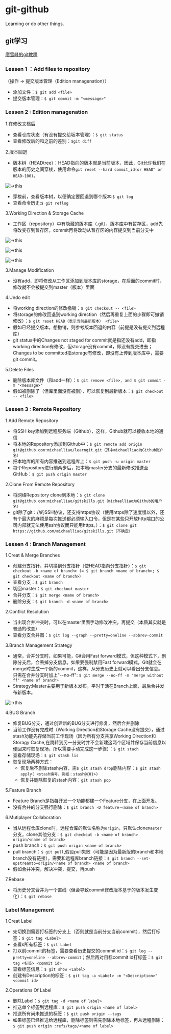 # git-github
Learning or do other things.<br>

## git学习

[廖雪峰的git教程](https://www.liaoxuefeng.com/wiki/0013739516305929606dd18361248578c67b8067c8c017b000)

### Lessen 1 ：Add files to repository

（操作 -> 提交版本管理（Edition managenation））
* 添加文件：`$ git add <file>`
* 提交版本管理：`$ git commit -m "<message>"`

### Lessen 2 : Edition managenation

1.在修改文档后

* 查看仓库状态（有没有提交给坂本管理）：`$ git status`
* 查看修改后的和之前的差别：`$git diff`

2.版本回退

* 版本树（HEADtree）：HEAD指向的版本就是当前版本，因此，Git允许我们在版本的历史之间穿梭，使用命令`git reset --hard commit_id(or HEAD^ or HEAD~100)`。

![->this](https://github.com/Creacheer/git-github/blob/master/picture/headtree.png)

* 穿梭前，查看版本树，以便确定要回退到哪个版本:`$ git log`
* 查看命令历史:`$ git reflog`

3.Working Direction & Storage Cache

* 工作区（repository）中有隐藏的版本库（.git），版本库中有暂存区，add先将改变存到暂存区，commit再将改动从暂存区的内容提交到当前分支中

![->this](https://github.com/Creacheer/git-github/blob/master/picture/W%26S1.png)

![->this](https://github.com/Creacheer/git-github/blob/master/picture/W%26S2.png)

![->this](https://github.com/Creacheer/git-github/blob/master/picture/W%26S3.png)

3.Manage Modification

* 没有add，即将修改从工作区添加到版本库的storage，在后面的commit时，修改就不会被提交到master（版本）里面

4.Undo edit

* 将working direction的修改撤销：`$ git checkout -- <file>`
* 将storage的修改回退到working direction（然后再重复上面的步骤即可撤销修改）：`$ git reset HEAD（表示当前最新版本） <file>`
* 假如已经提交版本，想撤销，则参考版本回退的内容（前提是没有提交到远程库）
* git status中的Changes not staged for commit就是指还没有add，即指working direction有修改，但storage没有commit，即没有提交进去；Changes to be committed指storage有修改，即没有上传到版本库中，需要git commit。
  
5.Delete Files

* 删除版本库文件（和add一样）：`$ git remove <file>, and $ git commit -m "<message>"`
* 假如被删除了（但库里面没有被删），可以恢复到最新版本：`$ git checkout -- <file>`
  
### Lessen 3 : Remote Repository

1.Add Remote Repository

* 将SSH key添加到远程服务端（Github），这样，Github就可以接收本地的通信
* 将本地的Repository添加到Github中：`$ git remote add origin git@github.com:michaelliao/learngit.git（其中michaelliao为Github账户名）`
* 把本地库的所有内容推送到远程库上：`$ git push -u origin master`
* 每个Repository进行前两步后，把本地master分支的最新修改推送至GitHub：`$ git push origin master`

2.Clone From Remote Repository

* 将网络Repository clone到本地：`$ git clone git@github.com:michaelliao/gitskills.git（michaelliao为Github的用户名）`
* git除了git：//的SSH协议，还支持https协议（使用https除了速度慢以外，还有个最大的麻烦是每次推送都必须输入口令，但是在某些只开放http端口的公司内部就无法使用ssh协议而只能用https。）：`$ git clone git https://github.com/michaelliao/gitskills.git（不确定）`
  
### Lessen 4 : Branch Management

1.Creat & Merge Branches

* 创建分支指针，并切换到分支指针（使HEAD指向分支指针）：`$ git checkout -b <name of branch> (= $ git branch <name of branch>; $ git checkout <name of branch>）`
* 查看分支：`$ git branch`
* 切回master：`$ git checkout master`
* 合并分支：`$ git merge <name of branch>`
* 删除分支：`$ git branch -d <name of branch>`

2.Conflict Resolution

* 当出现合并冲突时，可以在master里面手动修改冲突，再提交（本质其实就是普通的改变）
* 查看分支合并图：`$ git log --graph --pretty=oneline --abbrev-commit`

3.Branch Management Strategy

* 通常，合并分支时，如果可能，Git会用Fast forward模式，但这种模式下，删除分支后，会丢掉分支信息。如果要强制禁用Fast forward模式，Git就会在merge时生成一个新的commit，这样，从分支历史上就可以看出分支信息。只需在合并分支时加上"--no-ff": `$ git merge --no-ff -m "merge without ff" <name of branch>`
* Strategy:Master主要用于新版本发布，平时干活在Branch上面，最后合并发布新版本。
 
![->this](https://github.com/Creacheer/git-github/blob/master/picture/BranchWork.png)

4.BUG Branch

* 修复BUG分支，通过创建新的BUG分支进行修复，然后合并删除
* 当前工作没有完成时（Working Direction和Storage Cache没有提交），通过stash功能先存储当前工作现场（因为所有分支共享Working Direction和Storagy Cache,在跳转到另一分支时并不会新建这两个区域并保存当前信息以便回来时恢复现场，所以需要手动完成这一步骤）：`$ git stach`
* 查看存储现场：`$ git stash lis`
* 恢复现场两种方式：<br>
  * 恢复后不删除stash内容，需`$ git stash drop`删除内容：`$ git stash apply( <stash编号，例如：stash@{0}>)`
  * 恢复并删除恢复的stash内容：`git stash pop`

5.Feature Branch

* Feature Branch是指每开发一个功能都建一个Feature分支，在上面开发。
* 没有合并的分支强行删除：`$ git branch -D feature-<name of branch>`

6.Mutiplayer Collaboration

* 当从远程仓库clone时，远程仓库的默认名称为`origin`，只默认clone`Master`分支，clone其他分支：`$ git checkout -b <name of branch> origin/<name of branch>`
* push branch：`$ git push origin <name of branch>`
* pull branch：`$ git pull`,假设pull失败（可能是因为最新版的branch和本地branch没有链接），需要和远程库branch链接：`$ git branch --set-upstreamto=origin/<name of branch> <name of branch>`
* 假如合并冲突，解决冲突，提交，再push

7.Rebase

* 将历史分叉合并为一个直线（但会导致commit修改版本基于的版本发生变化）：`$ git rebase`
 
### Label Management

1.Creat Label

* 先切换到需要打标签的分支上（否则就是当前分支当前commit），然后打标签：`$ git tag <Label>`
* 查看s所有标签：`$ git Label`
* 打以前commit的标签，需要查看历史提交的commit id：`$ git log --pretty=oneline --abbrev-commit`；然后再对目标commit id打标签：`$ git tag <标签> <commit id>`
* 查看标签信息：`$ git show <Label>`
* 创建有Description的标签：`$ git tag -a <Label> -m "<Description>" <commit id>`
  
2.Operations Of Label

* 删除Label：`$ git tag -d <name of label>`
* 推送单个标签到远程库：`$ git push origin <name of label>`
* 推送所有尚未推送的标签：`$ git push origin --tags`
* 如果标签已经推送给远程库，删除标签则需先删除本地标签，再从远程删除：`$ git push origin :refs/tags/<name of label>`

